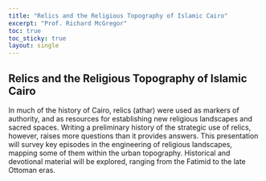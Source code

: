 ```yaml
---
title: "Relics and the Religious Topography of Islamic Cairo"
excerpt: "Prof. Richard McGregor"
toc: true
toc_sticky: true
layout: single
---
```


## Relics and the Religious Topography of Islamic Cairo

In much of the history of Cairo, relics (athar) were used as markers of authority, and as resources for establishing new religious landscapes and sacred spaces. Writing a preliminary history of the strategic use of relics, however, raises more questions than it provides answers. This presentation will survey key episodes in the engineering of religious landscapes, mapping some of them within the urban topography. Historical and devotional material will be explored, ranging from the Fatimid to the late Ottoman eras.
